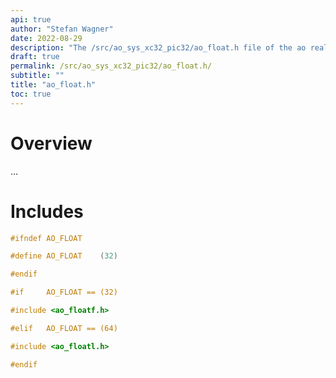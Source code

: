 ```yaml
---
api: true
author: "Stefan Wagner"
date: 2022-08-29
description: "The /src/ao_sys_xc32_pic32/ao_float.h file of the ao real-time operating system."
draft: true
permalink: /src/ao_sys_xc32_pic32/ao_float.h/ 
subtitle: ""
title: "ao_float.h"
toc: true
---
```


# Overview

...

# Includes

```c
#ifndef AO_FLOAT

#define AO_FLOAT    (32)

#endif

#if     AO_FLOAT == (32)

#include <ao_floatf.h>

#elif   AO_FLOAT == (64)

#include <ao_floatl.h>

#endif

```
